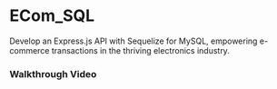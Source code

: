 # ECom_SQL
Develop an Express.js API with Sequelize for MySQL, empowering e-commerce transactions in the thriving electronics industry.


### Walkthrough Video 

